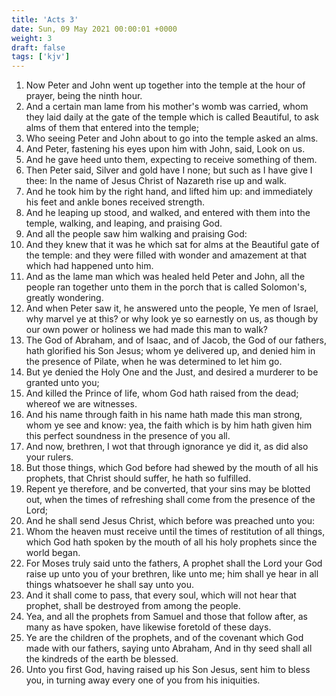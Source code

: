 ```yaml
---
title: 'Acts 3'
date: Sun, 09 May 2021 00:00:01 +0000
weight: 3
draft: false
tags: ['kjv'] 
---
```


1. Now Peter and John went up together into the temple at the hour of prayer, being the ninth hour.
2. And a certain man lame from his mother's womb was carried, whom they laid daily at the gate of the temple which is called Beautiful, to ask alms of them that entered into the temple;
3. Who seeing Peter and John about to go into the temple asked an alms.
4. And Peter, fastening his eyes upon him with John, said, Look on us.
5. And he gave heed unto them, expecting to receive something of them.
6. Then Peter said, Silver and gold have I none; but such as I have give I thee: In the name of Jesus Christ of Nazareth rise up and walk.
7. And he took him by the right hand, and lifted him up: and immediately his feet and ankle bones received strength.
8. And he leaping up stood, and walked, and entered with them into the temple, walking, and leaping, and praising God.
9. And all the people saw him walking and praising God:
10. And they knew that it was he which sat for alms at the Beautiful gate of the temple: and they were filled with wonder and amazement at that which had happened unto him.
11. And as the lame man which was healed held Peter and John, all the people ran together unto them in the porch that is called Solomon's, greatly wondering.
12. And when Peter saw it, he answered unto the people, Ye men of Israel, why marvel ye at this? or why look ye so earnestly on us, as though by our own power or holiness we had made this man to walk?
13. The God of Abraham, and of Isaac, and of Jacob, the God of our fathers, hath glorified his Son Jesus; whom ye delivered up, and denied him in the presence of Pilate, when he was determined to let him go.
14. But ye denied the Holy One and the Just, and desired a murderer to be granted unto you;
15. And killed the Prince of life, whom God hath raised from the dead; whereof we are witnesses.
16. And his name through faith in his name hath made this man strong, whom ye see and know: yea, the faith which is by him hath given him this perfect soundness in the presence of you all.
17. And now, brethren, I wot that through ignorance ye did it, as did also your rulers.
18. But those things, which God before had shewed by the mouth of all his prophets, that Christ should suffer, he hath so fulfilled.
19. Repent ye therefore, and be converted, that your sins may be blotted out, when the times of refreshing shall come from the presence of the Lord;
20. And he shall send Jesus Christ, which before was preached unto you:
21. Whom the heaven must receive until the times of restitution of all things, which God hath spoken by the mouth of all his holy prophets since the world began.
22. For Moses truly said unto the fathers, A prophet shall the Lord your God raise up unto you of your brethren, like unto me; him shall ye hear in all things whatsoever he shall say unto you.
23. And it shall come to pass, that every soul, which will not hear that prophet, shall be destroyed from among the people.
24. Yea, and all the prophets from Samuel and those that follow after, as many as have spoken, have likewise foretold of these days.
25. Ye are the children of the prophets, and of the covenant which God made with our fathers, saying unto Abraham, And in thy seed shall all the kindreds of the earth be blessed.
26. Unto you first God, having raised up his Son Jesus, sent him to bless you, in turning away every one of you from his iniquities.
